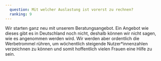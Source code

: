 ```yaml
---
  question: Mit welcher Auslastung ist vorerst zu rechnen?
  ranking: 9
---
```


Wir starten ganz neu mit unserem Beratungsangebot. Ein Angebot wie dieses gibt es in Deutschland noch nicht, deshalb können wir nicht sagen, wie es angenommen werden wird. Wir werden aber ordentlich die Werbetrommel rühren, um wöchentlich steigende Nutzer\*innenzahlen verzeichnen zu können und somit hoffentlich vielen Frauen eine Hilfe zu sein.
